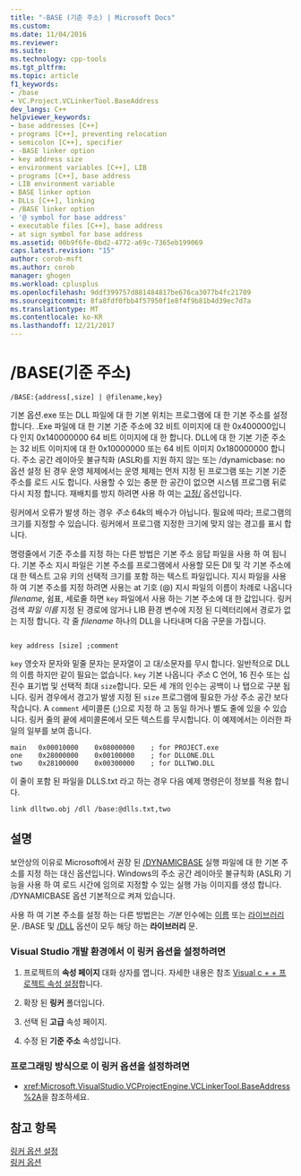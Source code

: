 ```yaml
---
title: "-BASE (기준 주소) | Microsoft Docs"
ms.custom: 
ms.date: 11/04/2016
ms.reviewer: 
ms.suite: 
ms.technology: cpp-tools
ms.tgt_pltfrm: 
ms.topic: article
f1_keywords:
- /base
- VC.Project.VCLinkerTool.BaseAddress
dev_langs: C++
helpviewer_keywords:
- base addresses [C++]
- programs [C++], preventing relocation
- semicolon [C++], specifier
- -BASE linker option
- key address size
- environment variables [C++], LIB
- programs [C++], base address
- LIB environment variable
- BASE linker option
- DLLs [C++], linking
- /BASE linker option
- '@ symbol for base address'
- executable files [C++], base address
- at sign symbol for base address
ms.assetid: 00b9f6fe-0bd2-4772-a69c-7365eb199069
caps.latest.revision: "15"
author: corob-msft
ms.author: corob
manager: ghogen
ms.workload: cplusplus
ms.openlocfilehash: 9ddf399757d881484817be676ca3077b4fc21709
ms.sourcegitcommit: 8fa8fdf0fbb4f57950f1e8f4f9b81b4d39ec7d7a
ms.translationtype: MT
ms.contentlocale: ko-KR
ms.lasthandoff: 12/21/2017
---
```

# <a name="base-base-address"></a>/BASE(기준 주소)
```  
/BASE:{address[,size] | @filename,key}  
```  
  
 기본 옵션.exe 또는 DLL 파일에 대 한 기본 위치는 프로그램에 대 한 기본 주소를 설정 합니다. .Exe 파일에 대 한 기본 기준 주소에 32 비트 이미지에 대 한 0x400000입니다 인지 0x140000000 64 비트 이미지에 대 한 합니다. DLL에 대 한 기본 기준 주소는 32 비트 이미지에 대 한 0x10000000 또는 64 비트 이미지 0x180000000 합니다. 주소 공간 레이아웃 불규칙화 (ASLR)를 지원 하지 않는 또는 /dynamicbase: no 옵션 설정 된 경우 운영 체제에서는 운영 체제는 먼저 지정 된 프로그램 또는 기본 기준 주소를 로드 시도 합니다. 사용할 수 있는 충분 한 공간이 없으면 시스템 프로그램 뒤로 다시 지정 합니다. 재배치를 방지 하려면 사용 하 여는 [고정/](../../build/reference/fixed-fixed-base-address.md) 옵션입니다.  
  
 링커에서 오류가 발생 하는 경우 *주소* 64k의 배수가 아닙니다. 필요에 따라; 프로그램의 크기를 지정할 수 있습니다. 링커에서 프로그램 지정한 크기에 맞지 않는 경고를 표시 합니다.  
  
 명령줄에서 기준 주소를 지정 하는 다른 방법은 기본 주소 응답 파일을 사용 하 여 됩니다. 기본 주소 지시 파일은 기본 주소를 프로그램에서 사용할 모든 Dll 및 각 기본 주소에 대 한 텍스트 고유 키의 선택적 크기를 포함 하는 텍스트 파일입니다. 지시 파일을 사용 하 여 기본 주소를 지정 하려면 사용는 at 기호 (@) 지시 파일의 이름이 차례로 나옵니다 *filename*, 쉼표, 세로줄 하면 `key` 파일에서 사용 하는 기본 주소에 대 한 값입니다. 링커 검색 *파일 이름* 지정 된 경로에 않거나 LIB 환경 변수에 지정 된 디렉터리에서 경로가 없는 지정 합니다. 각 줄 *filename* 하나의 DLL을 나타내며 다음 구문을 가집니다.  
  
```  
  
key address [size] ;comment  
```  
  
 `key` 영숫자 문자와 밑줄 문자는 문자열이 고 대/소문자를 무시 합니다. 일반적으로 DLL의 이름 하지만 같이 필요는 없습니다. `key` 기본 나옵니다 *주소* C 언어, 16 진수 또는 십진수 표기법 및 선택적 최대 `size`합니다. 모든 세 개의 인수는 공백이 나 탭으로 구분 됩니다. 링커 경우에서 경고가 발생 지정 된 `size` 프로그램에 필요한 가상 주소 공간 보다 작습니다. A `comment` 세미콜론 (;)으로 지정 하 고 동일 하거나 별도 줄에 있을 수 있습니다. 링커 줄의 끝에 세미콜론에서 모든 텍스트를 무시합니다. 이 예제에서는 이러한 파일의 일부를 보여 줍니다.  
  
```  
main   0x00010000    0x08000000    ; for PROJECT.exe  
one    0x28000000    0x00100000    ; for DLLONE.DLL  
two    0x28100000    0x00300000    ; for DLLTWO.DLL  
```  
  
 이 줄이 포함 된 파일을 DLLS.txt 라고 하는 경우 다음 예제 명령은이 정보를 적용 합니다.  
  
```  
link dlltwo.obj /dll /base:@dlls.txt,two  
```  
  
## <a name="remarks"></a>설명  
 보안상의 이유로 Microsoft에서 권장 된 [/DYNAMICBASE](../../build/reference/dynamicbase-use-address-space-layout-randomization.md) 실행 파일에 대 한 기본 주소를 지정 하는 대신 옵션입니다. Windows의 주소 공간 레이아웃 불규칙화 (ASLR) 기능을 사용 하 여 로드 시간에 임의로 지정할 수 있는 실행 가능 이미지를 생성 합니다. /DYNAMICBASE 옵션 기본적으로 켜져 있습니다.  
  
 사용 하 여 기본 주소를 설정 하는 다른 방법은는 *기본* 인수에는 [이름](../../build/reference/name-c-cpp.md) 또는 [라이브러리](../../build/reference/library.md) 문. /BASE 및 [/DLL](../../build/reference/dll-build-a-dll.md) 옵션이 모두 해당 하는 **라이브러리** 문.  
  
### <a name="to-set-this-linker-option-in-the-visual-studio-development-environment"></a>Visual Studio 개발 환경에서 이 링커 옵션을 설정하려면  
  
1.  프로젝트의 **속성 페이지** 대화 상자를 엽니다. 자세한 내용은 참조 [Visual c + + 프로젝트 속성 설정](../../ide/working-with-project-properties.md)합니다.  
  
2.  확장 된 **링커** 폴더입니다.  
  
3.  선택 된 **고급** 속성 페이지.  
  
4.  수정 된 **기준 주소** 속성입니다.  
  
### <a name="to-set-this-linker-option-programmatically"></a>프로그래밍 방식으로 이 링커 옵션을 설정하려면  
  
-   <xref:Microsoft.VisualStudio.VCProjectEngine.VCLinkerTool.BaseAddress%2A>을 참조하세요.  
  
## <a name="see-also"></a>참고 항목  
 [링커 옵션 설정](../../build/reference/setting-linker-options.md)   
 [링커 옵션](../../build/reference/linker-options.md)